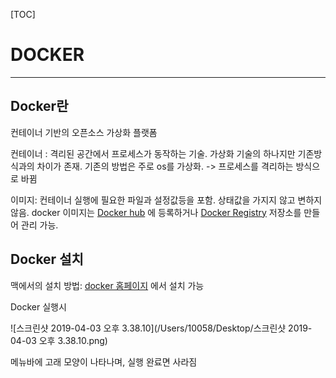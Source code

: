 [TOC]



# DOCKER

------



## Docker란

컨테이너 기반의 오픈소스 가상화 플랫폼

컨테이너 : 격리된 공간에서 프로세스가 동작하는 기술. 가상화 기술의 하나지만 기존방식과의 차이가 존재. 기존의 방법은 주로 os를 가상화. -> 프로세스를 격리하는 방식으로 바뀜

이미지: 컨테이너 실행에 필요한 파일과 설정값등을 포함. 상태값을 가지지 않고 변하지 않음. docker 이미지는 [Docker hub](https://hub.docker.com) 에 등록하거나 [Docker Registry](https://docs.docker.com/registry/) 저장소를 만들어 관리 가능.

## Docker 설치

맥에서의 설치 방법: [docker 홈페이지](https://docs.docker.com) 에서 설치 가능

Docker 실행시 

![스크린샷 2019-04-03 오후 3.38.10](/Users/10058/Desktop/스크린샷 2019-04-03 오후 3.38.10.png)

메뉴바에 고래 모양이 나타나며, 실행 완료면 사라짐  <br/>







